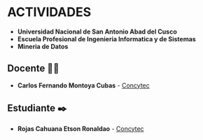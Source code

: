 # ACTIVIDADES
- **Universidad Nacional de San Antonio Abad del Cusco**
- **Escuela Profesional de Ingenieria Informatica y de Sistemas**
- **Mineria de Datos**
## Docente 🧑‍🏫
- **Carlos Fernando Montoya Cubas** - [Concytec](http://dina.concytec.gob.pe/appDirectorioCTI/VerDatosInvestigador.do;jsessionid=0a57f731d8f19e91a96dd3446392?id_investigador=19358)

## Estudiante ✒️
* **Rojas Cahuana Etson Ronaldao** - [Concytec](https://ctivitae.concytec.gob.pe/appDirectorioCTI/VerDatosInvestigador.do?id_investigador=143532)
